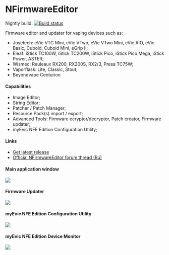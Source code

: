 # NFirmwareEditor

Nightly build: [![Build status](https://ci.appveyor.com/api/projects/status/github/TBXin/NFirmwareEditor?branch=master&svg=true)](https://ci.appveyor.com/project/TBXin/NFirmwareEditor/branch/master)

Firmware editor and updater for vaping devices such as:

* Joyetech: eVic VTC Mini, eVic VTwo, eVic VTwo Mini, eVic AIO, eVic Basic, Cuboid, Cuboid Mini, eGrip II;
* Eleaf: iStick TC100W, iStick TC200W, iStick Pico, iStick Pico Mega, iStick Power, ASTER;
* Wismec: Reuleaux RX200, RX200S, RX2/3, Presa TC75W;
* Vaporflask: Lite, Classic, Stout;
* Beyondvape Centurion

#### Сapabilities
* Image Editor;
* String Editor;
* Patcher / Patch Manager;
* Resource Pack(s) import / export;
* Advanced Tools: Firmware ecryptor/decryptor, Patch creator, Firmware updater;
* myEvic NFE Edition Configuration Utility;

#### Links
* [Get latest release](https://github.com/TBXin/NFirmwareEditor/releases)
* [Official NFirmwareEditor forum thread (Ru)](http://www.ecigtalk.ru/forum/f16/t101098.html)

#### Main application window
![](http://i.imgur.com/vQqZ1Eg.png)

#### Firmware Updater
![](http://i.imgur.com/ZrKCvPb.png)

#### myEvic NFE Edition Configuration Utility
![](http://i.imgur.com/V6HT1Go.png)

#### myEvic NFE Edition Device Monitor
![](http://i.imgur.com/UeoFDLu.png)
